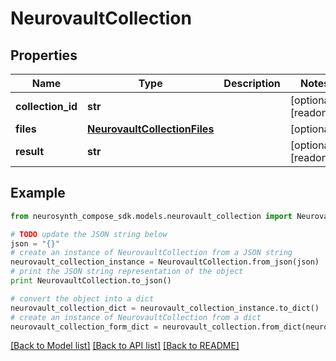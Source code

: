 # NeurovaultCollection


## Properties
Name | Type | Description | Notes
------------ | ------------- | ------------- | -------------
**collection_id** | **str** |  | [optional] [readonly] 
**files** | [**NeurovaultCollectionFiles**](NeurovaultCollectionFiles.md) |  | [optional] 
**result** | **str** |  | [optional] [readonly] 

## Example

```python
from neurosynth_compose_sdk.models.neurovault_collection import NeurovaultCollection

# TODO update the JSON string below
json = "{}"
# create an instance of NeurovaultCollection from a JSON string
neurovault_collection_instance = NeurovaultCollection.from_json(json)
# print the JSON string representation of the object
print NeurovaultCollection.to_json()

# convert the object into a dict
neurovault_collection_dict = neurovault_collection_instance.to_dict()
# create an instance of NeurovaultCollection from a dict
neurovault_collection_form_dict = neurovault_collection.from_dict(neurovault_collection_dict)
```
[[Back to Model list]](../README.md#documentation-for-models) [[Back to API list]](../README.md#documentation-for-api-endpoints) [[Back to README]](../README.md)


